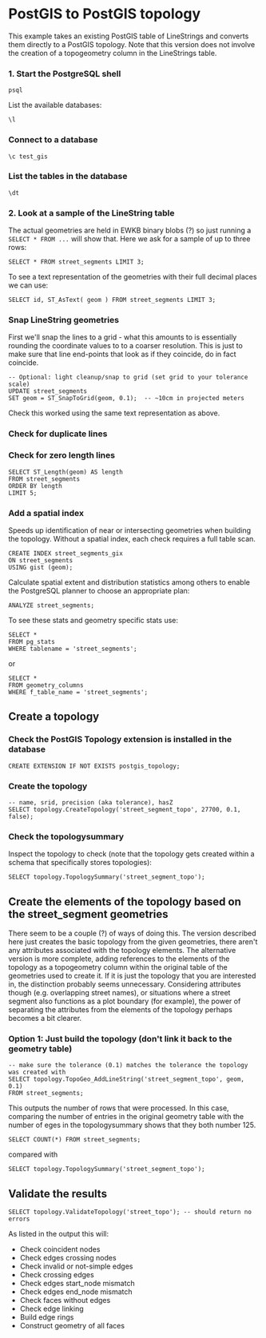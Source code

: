 # PostGIS to PostGIS topology

This example takes an existing PostGIS table of LineStrings and converts them directly to a PostGIS topology. Note that this version does not involve the creation of a topogeometry column in the LineStrings table.

### 1. Start the PostgreSQL shell

`psql`

List the available databases:

`\l`

### Connect to a database

`\c test_gis`

### List the tables in the database

`\dt`

### 2. Look at a sample of the LineString table

The actual geometries are held in EWKB binary blobs (?) so just running a `SELECT * FROM ...` will show that. Here we ask for a sample of up to three rows:

`SELECT * FROM street_segments LIMIT 3;`

To see a text representation of the geometries with their full decimal places we can use: 

`SELECT id, ST_AsText( geom ) FROM street_segments LIMIT 3;`

### Snap LineString geometries

First we'll snap the lines to a grid - what this amounts to is essentially rounding the coordinate values to to a coarser resolution. This is just to make sure that line end-points that look as if they coincide, do in fact coincide.

```
-- Optional: light cleanup/snap to grid (set grid to your tolerance scale)
UPDATE street_segments
SET geom = ST_SnapToGrid(geom, 0.1);  -- ~10cm in projected meters
```

Check this worked using the same text representation as above.

### Check for duplicate lines

### Check for zero length lines

```
SELECT ST_Length(geom) AS length
FROM street_segments
ORDER BY length
LIMIT 5;
```

### Add a spatial index

Speeds up identification of near or intersecting geometries when building the topology. Without a spatial index, each check requires a full table scan.

```
CREATE INDEX street_segments_gix
ON street_segments
USING gist (geom);
```

Calculate spatial extent and distribution statistics among others to enable the PostgreSQL planner to choose an appropriate plan:

```
ANALYZE street_segments;
```

To see these stats and geometry specific stats use:

```
SELECT *
FROM pg_stats
WHERE tablename = 'street_segments';
```

or

```
SELECT *
FROM geometry_columns
WHERE f_table_name = 'street_segments';
```

## Create a topology

### Check the PostGIS Topology extension is installed in the database

`CREATE EXTENSION IF NOT EXISTS postgis_topology;`

### Create the topology

```
-- name, srid, precision (aka tolerance), hasZ
SELECT topology.CreateTopology('street_segment_topo', 27700, 0.1, false);
```

### Check the topologysummary

Inspect the topology to check (note that the topology gets created within a schema that specifically stores topologies):

```
SELECT topology.TopologySummary('street_segment_topo');
```

## Create the elements of the topology based on the street_segment geometries

There seem to be a couple (?) of ways of doing this. The version described here just creates the basic topology from the given geometries, there aren't any attributes associated with the topology elements. The alternative version is more complete, adding references to the elements of the topology as a topogeometry column within the original table of the geometries used to create it. If it is just the topology that you are interested in, the distinction probably seems unnecessary. Considering attributes though (e.g. overlapping street names), or situations where a street segment also functions as a plot boundary (for example), the power of separating the attributes from the elements of the topology perhaps becomes a bit clearer.

### Option 1: Just build the topology (don't link it back to the geometry table)

```
-- make sure the tolerance (0.1) matches the tolerance the topology was created with
SELECT topology.TopoGeo_AddLineString('street_segment_topo', geom, 0.1)
FROM street_segments;
```

This outputs the number of rows that were processed. In this case, comparing the number of entries in the original geometry table with the number of eges in the topologysummary shows that they both number 125.

```
SELECT COUNT(*) FROM street_segments;
```

compared with

```
SELECT topology.TopologySummary('street_segment_topo');
```

## Validate the results

```
SELECT topology.ValidateTopology('street_topo'); -- should return no errors
```

As listed in the output this will:
- Check coincident nodes
- Check edges crossing nodes
- Check invalid or not-simple edges
- Check crossing edges
- Check edges start_node mismatch
- Check edges end_node mismatch
- Check faces without edges
- Check edge linking
- Build edge rings
- Construct geometry of all faces
